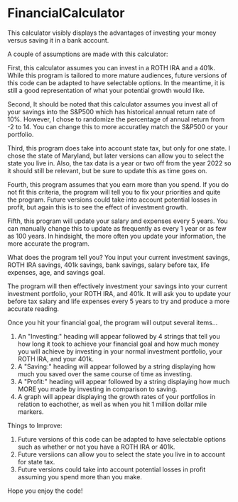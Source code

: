 # FinancialCalculator
This calculator visibly displays the advantages of investing your money versus saving it in a bank account.

A couple of assumptions are made with this calculator:

First, this calculator assumes you can invest in a ROTH IRA and a 401k. While this program is tailored to more mature audiences, future versions of this code can be adapted to have selectable options. In the meantime, it is still a good representation of what your potential growth would like. 

Second, It should be noted that this calculator assumes you invest all of your savings into the S&P500 which has historical annual return rate of 10%. However, I chose to randomize the percentage of annual return from -2 to 14. You can change this to more accuratley match the S&P500 or your portfolio. 

Third, this program does take into account state tax, but only for one state. I chose the state of Maryland, but later versions can allow you to select the state you live in. Also, the tax data is a year or two off from the year 2022 so it should still be relevant, but be sure to update this as time goes on.

Fourth, this program assumes that you earn more than you spend. If you do not fit this criteria, the program will tell you to fix your priorities and quite the program. Future versions could take into account potential losses in profit, but again this is to see the effect of investment growth.

Fifth, this program will update your salary and expenses every 5 years. You can manually change this to update as frequently as every 1 year or as few as 100 years. In hindsight, the more often you update your information, the more accurate the program.

What does the program tell you?
You input your current investment savings, ROTH IRA savings, 401k savings, bank savings, salary before tax, life expenses, age, and savings goal. 

The program will then effectively investment your savings into your current investment portfolio, your ROTH IRA, and 401k. It will ask you to update your before tax salary and life expenses every 5 years to try and produce a more accurate reading. 

Once you hit your financial goal, the program will output several items...
1. An "Investing:" heading will appear followed by 4 strings that tell you how long it took to achieve your financial goal and how much money you will achieve by investing in your normal investment portfolio, your ROTH IRA, and your 401k.
2. A "Saving:" heading will appear followed by a string displaying how much you saved over the same course of time as investing.
3. A "Profit:" heading will appear followed by a string displaying how much MORE you made by investing in comparison to saving.
4. A graph will appear displaying the growth rates of your portfolios in relation to eachother, as well as when you hit 1 million dollar mile markers. 

Things to Improve:
1. Future versions of this code can be adapted to have selectable options such as whether or not you have a ROTH IRA or 401k.
2. Future versiions can allow you to select the state you live in to account for state tax. 
3. Future versions could take into account potential losses in profit assuming you spend more than you make. 

Hope you enjoy the code!